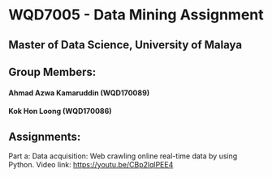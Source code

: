 # WQD7005 - Data Mining Assignment
## Master of Data Science, University of Malaya

## Group Members:
#### Ahmad Azwa Kamaruddin (WQD170089)
#### Kok Hon Loong (WQD170086)
 
## Assignments:

Part a:  Data acquisition: Web crawling online real-time data by using Python.
Video link: https://youtu.be/CBp2lqlPEE4
